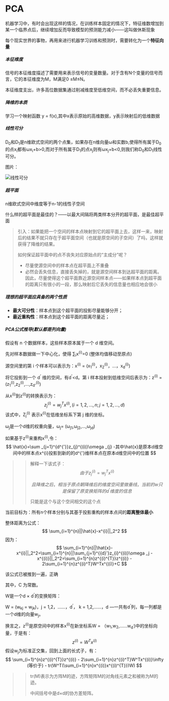 

# PCA

机器学习中，有时会出现这样的情况，在训练样本固定的情况下，特征维数增加到某一个临界点后，继续增加反而导致模型的预测能力减小——这叫做休斯现象



每个现实世界的事物，再用来进行机器学习训练和预测时，需要转化为一个**特征向量**



##### 本征维度

信号的本征维度描述了需要用来表示信号的变量数量。对于含有N个变量的信号而言，它的本征维度为M，M满足0 &le;M&le;N。

本征维度支出，许多高位数据集通过削减维度至低维空间，而不必丢失重要信息。



##### 降维的本质

学习一个映射函数 y = f(x),其中x表示原始的高维数据，y表示映射后的低维数据



##### 线性可分

D<sub>0</sub>和D<sub>1</sub>是n维欧式空间的两个点集，如果存在n维向量&omega;和实数b,使得所有属于D<sub>0</sub>的点x<sub>i</sub>都有&omega;x<sub>i</sub>+b>0,而对于所有属于D<sub>1</sub>的点x<sub>j</sub>则有&omega;x<sub>j</sub>+b<0,则我们称D<sub>0</sub>和D<sub>1</sub>线性可分。

图片：

![线性可分](D:\usegit\github\machinelearningalgor\PCAANDKPCA\图片\线性可分.png)

##### 超平面

n维欧式空间中维度等于n-1的线性子空间

什么样的超平面是最佳的？——以最大间隔将两类样本分开的超平面，是最佳超平面



> 引入：如果能把一个空间的样本点映射到它的超平面上去，这样一来，映射后的结果不就只存在于超平面空间（也就是原空间的子空间）了吗，这样就获得了降维的结果。
>
> 如何保证超平面中的点不丧失对应原始点的“主成分”呢？
>
> * 尽量使源空间中的样本点在超平面上不重叠
> * 必然会丢失信息，直接丢失掉的，就是源空间样本到达超平面的距离。因此，尽量使得这个超平面靠近源空间样本点——如果样本点到超平面的距离只有很小的一段，那么映射后它丢失的信息量也相应地会很小



##### 理想的超平面应具备的两个性质

* **最大可分性**：样本点到这个超平面的投影尽量能够分开；
* **最近重构性**：样本点到这个超平面的距离尽量近；



##### PCA公式推导(默认都是列向量)

假设有 n 个数据样本，这些样本原本属于一个 d 维空间。

先对样本数据做一下中心化，使得 &sum;<sub>i</sub>x<sup>(i)</sup>=0 (整体均值移动至原点)

源空间里的第 i 个样本可以表示为：x<sup>(i)</sup> = (x<sub>1</sub><sup>(i)</sup>，x<sub>2</sub><sup>(i)</sup>，...，x<sub>d</sub><sup>(i)</sup>)

将它投影到一个 d<sup>‘</sup> 维的空间，有d<sup>&rsquo;</sup><d。第 i 样本投射到低维空间后表示为：z<sup>(i)</sup> = (z<sub>1</sub><sup>(i)</sup>,z<sub>2</sub><sup>(i)</sup>,...,z<sub>d‘</sub><sup>(i)</sup>)

从x<sup>(i)</sup>到z<sup>(i)</sup>的转换表示为：
$$
z_j^{(i)} = w_j^Tx^{(i)},(i=1,2,...,n;j=1,2,...,d)
$$
该式中，Z<sub>j</sub><sup>(i)</sup> 表示x<sup>(i)</sup>在低维坐标系下第 j 维的坐标。

&omega;<sub>j</sub>是一个d维的权重向量，&omega;<sub>j</sub>= (&omega;<sub>j1</sub>,&omega;<sub>j2</sub>,...,&omega;<sub>jd</sub>)



如果基于z<sup>(i)</sup>来重构x<sup>(i)</sup>,令：
$$
\hat{x}=\sum _{j=1}^{d^{'}}z_{j}^{(i)}\omega _{j}
-其中\hat{x}是原本d维空间中的样本点x^{i}投影到新的的d^{'}维样本点在原本d维空间中的位置
$$
> >解释一下该式子：
> >$$
> >由于 z_j^{(i)} = w_j^Tx^{(i)}
> >$$
> >
> >$$
> >且降维之后，相当于原点朝降维后的维度空间里做垂线，当前的w只是保留了原变换矩阵的d^‘维度的信息
> >$$
> >
> >只能是这个与这个空间相交的这个点

当前目标为：所有n个样本分别与其基于投影重构的样本点间的**距离整体最小**

整体距离为公式：
$$
\sum_{i=1}^{n}||\hat{x}-x^{i}||_2^2
$$
因为：
$$
\sum_{i=1}^{n}||\hat{x}-x^{i}||_2^2=\sum_{i=1}^{n}||\sum_{j=1}^{{d}'}z_{i}^{(i)}\omega _j - x^{(i)}||_2^2=\sum_{i=1}^{n}z^{(i)^{T}}z^{(i)} - 2\sum_{i=1}^{n}z^{(i)^T}W^Tx^{(i)}+C
$$

该公式已被推到一遍，正确

其中，C 为常数。

W是一个d &times; d<sup>‘</sup>的变换矩阵：

W = (w<sub>kj</sub> = w<sub>jk</sub>)，j = 1,2，……，d<sup>’</sup>， k = 1,2,……，d —一共有d<sup>‘</sup>列，每一列都是一个d维的向量w<sub>j</sub>。

换言之，z<sup>(i)</sup>是原空间中的样本x<sup>(i)</sup>在新坐标系W = （w<sub>1</sub>,w<sub>2</sub>,……w<sub>d<sup>’</sup></sub>)中的坐标向量，于是有：
$$
z^{(i)} = W^Tx^{(i)}
$$
假设w<sub>j</sub>为标准正交集，回到上面的长式子，有：
$$
\sum_{i=1}^{n}z^{(i)^{T}}z^{(i)} - 2\sum_{i=1}^{n}z^{(i)^T}W^Tx^{(i)}\infty (等价于) - tr(W^T(\sum_{i=1}^{n}x^{(i)}x^{(i)^{T}})W)
$$

> > tr(M)表示为方阵M的迹，方阵矩阵M的对角线元素之和被称为M的迹。
> >
> > 中间括号中是d&times;d的协方差矩阵。